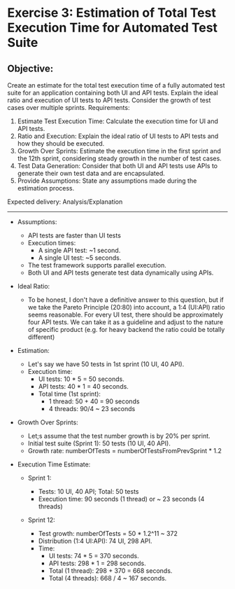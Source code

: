 # Exercise 3: Estimation of Total Test Execution Time for Automated Test Suite
## Objective:
Create an estimate for the total test execution time of a fully automated
test suite for an application containing both UI and API tests. Explain the
ideal ratio and execution of UI tests to API tests. Consider the growth of
test cases over multiple sprints.
Requirements:
1. Estimate Test Execution Time: Calculate the execution time for
   UI and API tests.
2. Ratio and Execution: Explain the ideal ratio of UI tests to API
   tests and how they should be executed.
3. Growth Over Sprints: Estimate the execution time in the first
   sprint and the 12th sprint, considering steady growth in the number
   of test cases.
4. Test Data Generation: Consider that both UI and API tests use
   APIs to generate their own test data and are encapsulated.
5. Provide Assumptions: State any assumptions made during the
   estimation process.


Expected delivery: Analysis/Explanation

---

- Assumptions:
    - API tests are faster than UI tests
    - Execution times:
        - A single API test: ~1 second.
        - A single UI test: ~5 seconds.
    - The test framework supports parallel execution.
    - Both UI and API tests generate test data dynamically using APIs.
  

- Ideal Ratio:
    - To be honest, I don't have a definitive answer to this question, but if we take the Pareto Principle (20:80) into account, a 1:4 (UI:API) ratio seems reasonable. 
        For every UI test, there should be approximately four API tests. We can take it as a guideline and adjust to the nature of specific product (e.g. for heavy backend 
        the ratio could be totally different)
  

- Estimation:
    - Let's say we have 50 tests in 1st sprint (10 UI, 40 API).
    - Execution time:
        - UI tests:  10 * 5 = 50  seconds.
        - API tests: 40 * 1 = 40  seconds.
        - Total time (1st sprint):  
            - 1 thread: 50 + 40 = 90 seconds 
            - 4 threads: 90/4 ~ 23 seconds


- Growth Over Sprints:
    - Let;s assume that the test number growth is by 20% per sprint.
    - Initial test suite (Sprint 1): 50 tests (10 UI, 40 API).
    - Growth rate: numberOfTests = numberOfTestsFromPrevSprint * 1.2


- Execution Time Estimate:
    - Sprint 1:
        - Tests: 10 UI, 40 API; Total: 50 tests 
        - Execution time:  90 seconds (1 thread) or ~ 23 seconds (4 threads)
    
    - Sprint 12:
        - Test growth: numberOfTests = 50 * 1.2^11 ~ 372
        - Distribution (1:4 UI:API): 74 UI, 298 API.
        - Time:
            - UI tests:  74 * 5 = 370  seconds.
            - API tests: 298 * 1 = 298 seconds.
            - Total (1 thread): 298 + 370 = 668 seconds.
            - Total (4 threads): 668 / 4 ~ 167 seconds.
